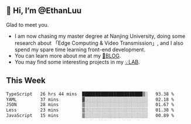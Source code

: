 ## 👋 Hi, I’m @EthanLuu

Glad to meet you.

- I am now chasing my master degree at Nanjing University, doing some research about 「Edge Computing & Video Transmission」, and I also spend my spare time learning front-end development.
- You can learn more about me at my [📝BLOG](https://blog.ethanloo.cn).
- You may find some interesting projects in my [💡LAB](https://lab.ethanloo.cn).

## This Week
<!--START_SECTION:waka-->

```txt
TypeScript   26 hrs 44 mins  ███████████████████████▒░   93.38 %
YAML         37 mins         ▓░░░░░░░░░░░░░░░░░░░░░░░░   02.18 %
JSON         28 mins         ▒░░░░░░░░░░░░░░░░░░░░░░░░   01.67 %
Less         23 mins         ▒░░░░░░░░░░░░░░░░░░░░░░░░   01.38 %
JavaScript   15 mins         ▒░░░░░░░░░░░░░░░░░░░░░░░░   00.89 %
```

<!--END_SECTION:waka-->
